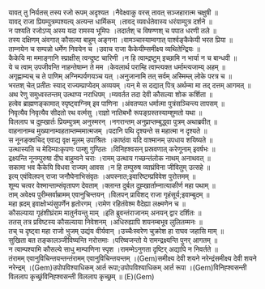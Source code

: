 

  
यावत् तु निर्यतस् तस्य रजो रूपम् अदृश्यत ।नैवेक्ष्वाकु वरस् तावत् सञ्जहारात्म चक्षुषी  ॥   
यावद् राजा प्रियम्पुत्रम्पश्यत्य् अत्यन्त धार्मिकम् ।तावद् व्यवर्धतेवास्य धरंयाम्पुत्र दर्शने  ॥   
न पश्यति रजोऽप्य् अस्य यदा रामस्य भूमिपः ।तदार्तश् च विषण्णश् च पपात धरणी तले  ॥   
तस्य दक्षिणम् अंवगात् कौसल्या बाहुम् अङ्गना ।वामञ्चास्याम्वगात् पार्श्वङ्कैकेयी भरत प्रिया  ॥   
ताम्नयेन च सम्पन्नो धर्मेण निवयेन च ।उवाच राजा कैकेयीम्समीक्ष्य व्यथितेन्द्रियः  ॥   
कैकेयि मा ममाङ्गानि स्प्राक्षीस् त्वन्दुष्ट चारिणी ।न हि त्वाम्द्रष्टुम् इच्छामि न भार्या न च बान्धवी  ॥   
ये च त्वाम् उपजीवन्ति नाहन्तेषाम्न ते मम ।केवलार्थ पराम्हि त्वाम्त्यक्त धर्माम्त्यजाम्य् अहम्  ॥   
अगृह्णाम्यच् च ते पाणिम् अग्निम्पर्यणयञ्च यत् ।अनुजानामि तत् सर्वम् अस्मिम्ल् लोके परत्र च  ॥   
भरतश् चेत् प्रतीतः स्याद् राज्यम्प्राप्येदम् अव्ययम् ।यन् मे स दद्यात् पित्र् अर्थम्मा मा तद् दत्तम् आगमत्  ॥   
अथ रेणु समुध्वस्तन्तम् उत्थाप्य नराधिपम् ।म्यवर्तत तदा देवी कौसल्या शोक कर्शिता  ॥   
हत्वेव ब्राह्मणङ्कामात् स्पृष्ट्वाग्निम् इव पाणिना ।अंवतप्यत धर्मात्मा पुत्रंसञ्चिन्त्य तापसम्  ॥   
निवृत्यैव निवृत्यैव सीदतो रथ वर्त्मसु ।राज्ञो नातिबभौ रूपङ्ग्रस्तस्याम्शुमतो यथा  ॥   
विललाप च दुह्खार्तः प्रियम्पुत्रम् अनुस्मरन् ।नगरान्तम् अनुप्राप्तम्बुद्ध्वा पुत्रम् अथाब्रवीत्  ॥   
वाहनानाम्च मुख्यानाम्वहताम्तम्ममात्मजम् ।पदानि पथि दृश्यन्ते स महात्मा न दृश्यते  ॥   
स नूनङ्क्वचिद् एवाद्य वृक्ष मूलम् उपाश्रितः ।काष्ठंवा यदि वाश्मानम् उपधाय शयिष्यते  ॥   
उत्थास्यति च मेदिम्याःकृपणः पाम्शु गुण्ठितः ।विनिह्श्वसन् प्रस्रवणात् करेणूनाम् इवर्षभः  ॥   
द्रक्ष्यन्ति नूनम्पुरुषा दीघ बाहुम्वने चराः ।रामम् उत्थाय गच्छन्तंलोक नाथम् अनाथवत्  ॥   
सकामा भव कैकेयि विधवा राज्यम् आवस ।न हि तम्पुरुष व्याघ्रंविना जीवितुम् उत्सहे  ॥   
इत्य् एवंविलपन् राजा जनौघेनाभिसंवृतः ।अपस्नात;इवारिष्टम्प्रविवेश पुरोत्तमम्  ॥   
शूम्य चत्वर वेश्मान्ताम्संवृतापण देवताम् ।क्लान्त दुर्बल दुह्खार्ताम्नात्याकीर्ण महा पथाम्  ॥   
ताम् अवेक्ष्य पुरीम्सर्वाम्रामम् एवानुचिन्तयन् ।विलपन् प्राविशद् राजा गृहंसूर्य;इवाम्बुदम्  ॥   
महा ह्रदम् इवाक्षोभ्यंसुपर्णेन हृतोरगम् ।रामेण रहितंवेश्म वैदेह्या लक्ष्मणेन च  ॥   
कौसल्याया गृहंशीघ्रंराम मातुर्नयन्तु माम् ।इति ब्रुवन्तंराजानम् अनयन् द्वार दर्शितः  ॥   
ततस् तत्र प्रविष्टस्य कौसल्याया निवेशनम् ।अधिरुह्यापि शयनम्बभूव लुलितम्मनः  ॥   
तच् च दृष्ट्वा महा राजो भुजम् उद्यंय वीर्यवान् ।उच्चैःस्वरेण चुक्रोश हा राघव जहासि माम्  ॥   
सुखिता बत तङ्कालञ्जीविष्यन्ति नरोत्तमाः ।परिष्वजन्तो ये रामन्द्रक्ष्यन्ति पुनर् आगतम्  ॥   
न त्वाम्पश्यामि कौसल्ये साधु माम्पाणिना स्पृश ।रामम्मेऽनुगता दृष्टिर् अद्यापि न निवर्तते  ॥   
तंरामम् एवानुविचिन्तयन्तन्तंरामम् एवानुविचिन्तयन्तम् ।(Gem)समीक्ष्य देवी शयने नरेन्द्रंसमीक्ष्य देवी शयने नरेन्द्रम् ।(Gem)उपोपविश्याधिकम् आर्त रूपा;उपोपविश्याधिकम् आर्त रूपा ।(Gem)विनिह्श्वसन्ती विललाप कृच्छ्रंविनिह्श्वसन्ती विललाप कृच्छ्रम्  ॥ (E)(Gem)  
